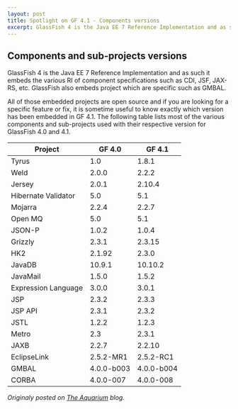 ```yaml
---
layout: post
title: Spotlight on GF 4.1 - Components versions
excerpt: GlassFish 4 is the Java EE 7 Reference Implementation and as such it embeds the various RI of component specifications...
---
```


## Components and sub-projects versions

GlassFish 4 is the Java EE 7 Reference Implementation and as such it embeds the various RI of component specifications such as CDI, JSF, JAX-RS, etc. GlassFish also embeds project which are specific such as GMBAL. 

All of those embedded projects are open source and if you are looking for a specific feature or fix, it is sometime useful to know exactly which version has been embedded in GF 4.1. The following table lists most of the various components and sub-projects used with their respective version for GlassFish 4.0 and 4.1.


| **Project** | **GF 4.0** | **GF 4.1** |
|----------|----------|----------|
|Tyrus|1.0|1.8.1|
|Weld|2.0.0|2.2.2|
|Jersey|2.0.1|2.10.4|
|Hibernate Validator | 5.0 |5.1|
|Mojarra|2.2.4|2.2.7|
|Open MQ |5.0	 |5.1|
|JSON-P	 |1.0.2	 |1.0.4|
|Grizzly	 |2.3.1	 |2.3.15|
|HK2	 |2.1.92	 |2.3.0|
|JavaDB	 |10.9.1	 |10.10.2|
|JavaMail	 |1.5.0	 |1.5.2|
|Expression Language	 |3.0.0	 |3.0.1|
|JSP	 |2.3.2	 |2.3.3|
|JSP API	 |2.3.1	 |2.3.2|
|JSTL	 |1.2.2	 |1.2.3|
|Metro	 |2.3	 |2.3.1|
|JAXB	 |2.2.7	 |2.2.10|
|EclipseLink	 |2.5.2-MR1	 |2.5.2-RC1|
|GMBAL	 |4.0.0-b003	 |4.0.0-b004|
|CORBA	 |4.0.0-007	 |4.0.0-008|


*Originaly posted on [The Aquarium](https://blogs.oracle.com/theaquarium/spotlight-on-glassfish-41%3a-9-components-versions) blog.*
